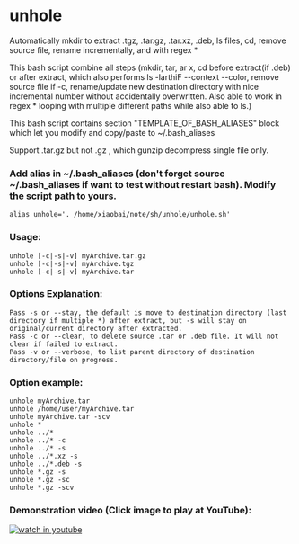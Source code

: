 # unhole
Automatically mkdir to extract .tgz, .tar.gz, .tar.xz, .deb, ls files, cd, remove source file, rename incrementally, and with regex *

This bash script combine all steps (mkdir, tar, ar x, cd before extract(if .deb) or after extract, which also performs ls -larthiF --context --color, remove source file if -c, rename/update new destination directory with nice incremental number without accidentally overwritten. Also able to work in regex * looping with multiple different paths while also able to ls.)

This bash script contains section "TEMPLATE_OF_BASH_ALIASES" block which let you modify and copy/paste to ~/.bash_aliases

Support .tar.gz but not .gz , which gunzip decompress single file only.

### Add alias in ~/.bash_aliases (don't forget source ~/.bash_aliases if want to test without restart bash). Modify the script path to yours.
    alias unhole='. /home/xiaobai/note/sh/unhole/unhole.sh' 

### Usage:
    unhole [-c|-s|-v] myArchive.tar.gz
    unhole [-c|-s|-v] myArchive.tgz
    unhole [-c|-s|-v] myArchive.tar

### Options Explanation:
    Pass -s or --stay, the default is move to destination directory (last directory if multiple *) after extract, but -s will stay on original/current directory after extracted.
    Pass -c or --clear, to delete source .tar or .deb file. It will not clear if failed to extract.
    Pass -v or --verbose, to list parent directory of destination directory/file on progress.

### Option example:
    unhole myArchive.tar
    unhole /home/user/myArchive.tar
    unhole myArchive.tar -scv
    unhole *
    unhole ../*
    unhole ../* -c
    unhole ../* -s
    unhole ../*.xz -s
    unhole ../*.deb -s
    unhole *.gz -s
    unhole *.gz -sc
    unhole *.gz -scv

### Demonstration video (Click image to play at YouTube): ##

[![watch in youtube](https://i.ytimg.com/vi/nd5U7gwb5w8/hqdefault.jpg)](https://www.youtube.com/watch?v=nd5U7gwb5w8 "unhole")

